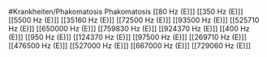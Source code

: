 #Krankheiten/Phakomatosis
Phakomatosis
[[80 Hz (E)]]
[[350 Hz (E)]]
[[5500 Hz (E)]]
[[35160 Hz (E)]]
[[72500 Hz (E)]]
[[93500 Hz (E)]]
[[525710 Hz (E)]]
[[650000 Hz (E)]]
[[759830 Hz (E)]]
[[924370 Hz (E)]]
[[400 Hz (E)]]
[[950 Hz (E)]]
[[124370 Hz (E)]]
[[97500 Hz (E)]]
[[269710 Hz (E)]]
[[476500 Hz (E)]]
[[527000 Hz (E)]]
[[667000 Hz (E)]]
[[729060 Hz (E)]]